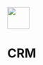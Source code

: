 <a href="#"><img src="https://user-images.githubusercontent.com/34067572/132998471-b4fea8a1-4aa6-4000-b496-1c82ff66438d.png" height="50"></img></a>
# CRM 

